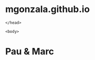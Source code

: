 # mgonzala.github.io
<html lang="es">
    <link rel="stylesheet" type="text/css" href="style.css">
    <head>
		<meta charset="utf-8" />
		<title> template </title>
  
    </head>
  
    <body>
<h1>
    <span style="--start-color:#007CF0; --end-color:#00DFD8; --content: 'News';">
      Pau
    </span>
    <span style="--start-color:#7928CA; --end-color:#FF0080; --content: 'ABAP'; --animation:a2;">
      &
    </span>
    <span style="--start-color:#FF4D4D; animation-name:a3; --end-color:#F9CB28; --content: 'Contact'; --animation: a3">
      Marc
    </span>
  </h1>

  </body>
